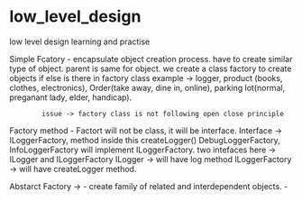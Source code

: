# low_level_design
low level design learning and practise


Simple Fcatory - 
            encapsulate object creation process.
            have to create similar type of object.
            parent is same for object.
            we create a class factory to create objects
            if else is there in factory class
            example -> logger, product (books, clothes, electronics), Order(take away, dine in, online), parking lot(normal, preganant lady, elder, handicap).

            issue -> factory class is not following open close principle


Factory method - 
            Factort will not be class, it will be interface.
            Interface -> ILoggerFactory, method inside this createLogger()
            DebugLoggerFactory, InfoLoggerFactory will implement ILoggerFactory.
            two intefaces here -> ILogger and ILoggerFactory
            ILogger -> will have log method
            ILoggerFactory -> will have createLogger method.


Abstarct Factory -> 
            -  create family of related and interdependent objects.
            -  

